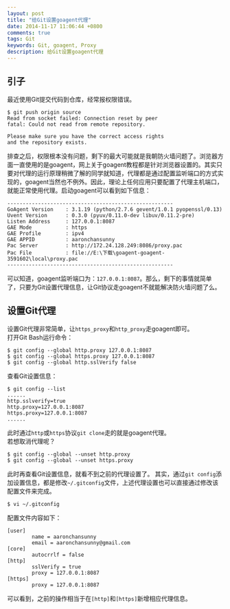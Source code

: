 ```yaml
---
layout: post
title: "给Git设置goagent代理"
date: 2014-11-17 11:06:44 +0800
comments: true
tags: Git
keywords: Git, goagent, Proxy
description: 给Git设置goagent代理
---
```

## 引子
最近使用Git提交代码到仓库，经常报权限错误。<!-- more -->

	$ git push origin source
	Read from socket failed: Connection reset by peer
	fatal: Could not read from remote repository.

	Please make sure you have the correct access rights
	and the repository exists.

排查之后，权限根本没有问题，剩下的最大可能就是我朝防火墙问题了。浏览器方面一直使用的是goagent，网上关于goagent教程都是针对浏览器设置的。其实只要对代理的运行原理稍微了解的同学就知道，代理都是通过配置监听端口的方式实现的，goagent当然也不例外。因此，理论上任何应用只要配置了代理主机端口，就能正常使用代理。启动goagent可以看到如下信息：

	------------------------------------------------------
	GoAgent Version    : 3.1.19 (python/2.7.6 gevent/1.0.1 pyopenssl/0.13)
	Uvent Version      : 0.3.0 (pyuv/0.11.0-dev libuv/0.11.2-pre)
	Listen Address     : 127.0.0.1:8087
	GAE Mode           : https
	GAE Profile        : ipv4
	GAE APPID          : aaronchansunny
	Pac Server         : http://172.24.128.249:8086/proxy.pac
	Pac File           : file://E:\下载\goagent-goagent-3591602\local\proxy.pac
	------------------------------------------------------

可以知道，goagent监听端口为：`127.0.0.1:8087`。那么，剩下的事情就简单了，只要为Git设置代理信息，让Git协议走goagent不就能解决防火墙问题了么。
## 设置Git代理
设置Git代理非常简单，让`https_proxy`和`http_proxy`走goagent即可。  
打开Git Bash运行命令：

	$ git config --global http.proxy 127.0.0.1:8087
	$ git config --global https.proxy 127.0.0.1:8087
	$ git config --global http.sslVerify false

查看Git设置信息：

	$ git config --list
	......
	http.sslverify=true
	http.proxy=127.0.0.1:8087
	https.proxy=127.0.0.1:8087
	......

此时通过`http`或`https`协议`git clone`走的就是goagent代理。  
若想取消代理呢？

	$ git config --global --unset http.proxy
	$ git config --global --unset https.proxy

此时再查看Git设置信息，就看不到之前的代理设置了。
其实，通过`git config`添加设置信息，都是修改`~/.gitconfig`文件，上述代理设置也可以直接通过修改该配置文件来完成。

	$ vi ~/.gitconfig

配置文件内容如下：

	[user]
	        name = aaronchansunny
	        email = aaronchansunny@gmail.com
	[core]
	        autocrrlf = false
	[http]
	        sslVerify = true
	        proxy = 127.0.0.1:8087
	[https]
	        proxy = 127.0.0.1:8087

可以看到，之前的操作相当于在`[http]`和`[https]`新增相应代理信息。